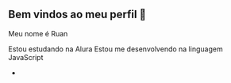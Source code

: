 ## Bem vindos ao meu perfil 💙

Meu nome é Ruan

Estou estudando na Alura
Estou me desenvolvendo na linguagem JavaScript

-

